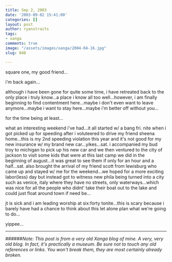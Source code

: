 ```yaml
---
title: Sep 2, 2003
date: '2003-09-02 15:41:00'
categories: []
layout: post
author: ryanstraits
tags:
- xanga
comments: true
image: "/assets/images/xanga/2004-04-16.jpg"
slug: 048

---
```

square one, my good friend...

i'm back again...

<!-- break -->

although i have been gone for quite some time, i have retreated back to the only place i truly know...a place i know all too well...however, i am finally beginning to find contentment here...maybe i don't even want to leave anymore...maybe i want to stay here...maybe i'm better off without you...

for the time being at least...

what an interesting weekend i've had...it all started w/ a bang fri. nite when i got picked up for speeding after i voluteered to drive my friend sheena home...this is my 2nd speeding violation this year and it's not good for my new insurance w/ my brand new car...yikes...sat. i accompanied my bud troy to michigan to pick up his new car and we then ventured to the city of jackson to visit some kids that were at this last camp we did in the beginning of august...it was great to see them if only for an hour and a half...sat. also brought the arrival of my friend scott from lewisburg who came up and stayed w/ me for the weekend...we hoped for a more exciting labor(less) day but instead got to witness new phila being turned into a city such as venice, italy where they have no streets, only waterways...which was nice for all the people who didnt' take their boat out to the lake and could just float around town if need be...

jt is sick and i am leading worship at six:forty tonite...this is scary because i barely have had a chance to think about this let alone plan what we're going to do...

yippee...

---

######*Note: This post is from a very old Xanga blog of mine. A very, very old blog. In fact, it's practically a museum. Be sure not to touch any old references or links. You won't break them, they are most certainly already broken.*